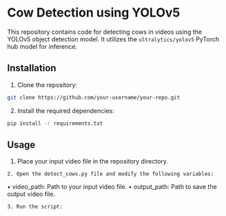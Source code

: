 # Cow Detection using YOLOv5

This repository contains code for detecting cows in videos using the YOLOv5 object detection model. It utilizes the `ultralytics/yolov5` PyTorch hub model for inference.

## Installation

1. Clone the repository:

```bash
git clone https://github.com/your-username/your-repo.git
```

2. Install the required dependencies:

```bash
pip install -r requirements.txt
```

## Usage
1. Place your input video file in the repository directory.
```
2. Open the detect_cows.py file and modify the following variables:
```
  • video_path: Path to your input video file.
  • output_path: Path to save the output video file.
```
3. Run the script:
